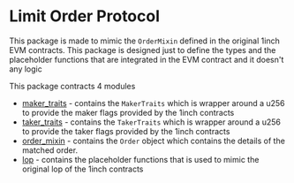 # Limit Order Protocol

This package is made to mimic the `OrderMixin` defined in the original 1inch EVM contracts. This package is designed just to define the types and the placeholder functions that are integrated in the EVM contract and it doesn't any logic

This package contracts 4 modules

-   [maker_traits](./sources/maker_traits.move) - contains the `MakerTraits` which is wrapper around a u256 to provide the maker flags provided by the 1inch contracts
-   [taker_traits](./sources/taker_traits.move) - contains the `TakerTraits` which is wrapper around a u256 to provide the taker flags provided by the 1inch contracts
-   [order_mixin](./sources/order_mixin.move) - contains the `Order` object which contains the details of the matched order.
-   [lop](./sources/lop.move) - contains the placeholder functions that is used to mimic the original lop of the 1inch contracts
